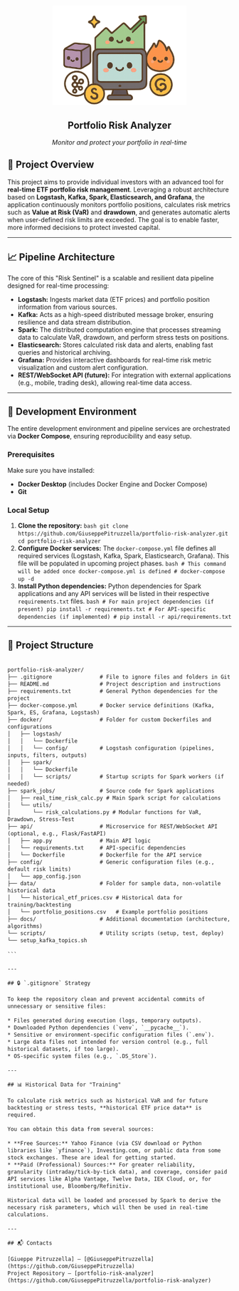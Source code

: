 <html>
    <div align="center">
        <a href="https://github.com/GiuseppePitruzzella/portfolio-risk-analyzer">
            <img src="assets/images/logo.png" alt="Logo" width="300">
        </a>
        <h2>Portfolio Risk Analyzer</h2>
        <i>Monitor and protect your portfolio in real-time</i>
    </div>    
</html>

## 📘 Project Overview

This project aims to provide individual investors with an advanced tool for **real-time ETF portfolio risk management**. Leveraging a robust architecture based on **Logstash, Kafka, Spark, Elasticsearch, and Grafana**, the application continuously monitors portfolio positions, calculates risk metrics such as **Value at Risk (VaR)** and **drawdown**, and generates automatic alerts when user-defined risk limits are exceeded. The goal is to enable faster, more informed decisions to protect invested capital.

---

## 📈 Pipeline Architecture

The core of this "Risk Sentinel" is a scalable and resilient data pipeline designed for real-time processing:

* **Logstash:** Ingests market data (ETF prices) and portfolio position information from various sources.
* **Kafka:** Acts as a high-speed distributed message broker, ensuring resilience and data stream distribution.
* **Spark:** The distributed computation engine that processes streaming data to calculate VaR, drawdown, and perform stress tests on positions.
* **Elasticsearch:** Stores calculated risk data and alerts, enabling fast queries and historical archiving.
* **Grafana:** Provides interactive dashboards for real-time risk metric visualization and custom alert configuration.
* **REST/WebSocket API (future):** For integration with external applications (e.g., mobile, trading desk), allowing real-time data access.

---

## 🧪 Development Environment

The entire development environment and pipeline services are orchestrated via **Docker Compose**, ensuring reproducibility and easy setup.

### Prerequisites

Make sure you have installed:
* **Docker Desktop** (includes Docker Engine and Docker Compose)
* **Git**

### Local Setup

1.  **Clone the repository:**
        ```bash
        git clone https://github.com/GiuseppePitruzzella/portfolio-risk-analyzer.git
        cd portfolio-risk-analyzer
        ```
2.  **Configure Docker services:**
        The `docker-compose.yml` file defines all required services (Logstash, Kafka, Spark, Elasticsearch, Grafana). This file will be populated in upcoming project phases.
        ```bash
        # This command will be added once docker-compose.yml is defined
        # docker-compose up -d
        ```
3.  **Install Python dependencies:**
        Python dependencies for Spark applications and any API services will be listed in their respective `requirements.txt` files.
        ```bash
        # For main project dependencies (if present)
        pip install -r requirements.txt
        # For API-specific dependencies (if implemented)
        # pip install -r api/requirements.txt
        ```

---

## 📁 Project Structure

````

portfolio-risk-analyzer/
├── .gitignore               # File to ignore files and folders in Git
├── README.md                # Project description and instructions
├── requirements.txt         # General Python dependencies for the project
├── docker-compose.yml       # Docker service definitions (Kafka, Spark, ES, Grafana, Logstash)
├── docker/                  # Folder for custom Dockerfiles and configurations
│   ├── logstash/
│   │   └── Dockerfile
│   │   └── config/          # Logstash configuration (pipelines, inputs, filters, outputs)
│   ├── spark/
│   │   └── Dockerfile
│   │   └── scripts/         # Startup scripts for Spark workers (if needed)
├── spark_jobs/              # Source code for Spark applications
│   ├── real_time_risk_calc.py # Main Spark script for calculations
│   └── utils/
│       └── risk_calculations.py # Modular functions for VaR, Drawdown, Stress-Test
├── api/                     # Microservice for REST/WebSocket API (optional, e.g., Flask/FastAPI)
│   ├── app.py               # Main API logic
│   └── requirements.txt     # API-specific dependencies
│   └── Dockerfile           # Dockerfile for the API service
├── config/                  # Generic configuration files (e.g., default risk limits)
│   └── app_config.json
├── data/                    # Folder for sample data, non-volatile historical data
│   └── historical_etf_prices.csv # Historical data for training/backtesting
│   └── portfolio_positions.csv   # Example portfolio positions
├── docs/                    # Additional documentation (architecture, algorithms)
└── scripts/                 # Utility scripts (setup, test, deploy)
└── setup_kafka_topics.sh

```

---

## 🔒 `.gitignore` Strategy

To keep the repository clean and prevent accidental commits of unnecessary or sensitive files:

* Files generated during execution (logs, temporary outputs).
* Downloaded Python dependencies (`venv`, `__pycache__`).
* Sensitive or environment-specific configuration files (`.env`).
* Large data files not intended for version control (e.g., full historical datasets, if too large).
* OS-specific system files (e.g., `.DS_Store`).

---

## 📊 Historical Data for "Training"

To calculate risk metrics such as historical VaR and for future backtesting or stress tests, **historical ETF price data** is required.

You can obtain this data from several sources:

* **Free Sources:** Yahoo Finance (via CSV download or Python libraries like `yfinance`), Investing.com, or public data from some stock exchanges. These are ideal for getting started.
* **Paid (Professional) Sources:** For greater reliability, granularity (intraday/tick-by-tick data), and coverage, consider paid API services like Alpha Vantage, Twelve Data, IEX Cloud, or, for institutional use, Bloomberg/Refinitiv.

Historical data will be loaded and processed by Spark to derive the necessary risk parameters, which will then be used in real-time calculations.

---

## 📬 Contacts

[Giueppe Pitruzzella] – [@GiuseppePitruzzella](https://github.com/GiuseppePitruzzella)
Project Repository – [portfolio-risk-analyzer](https://github.com/GiuseppePitruzzella/portfolio-risk-analyzer)

